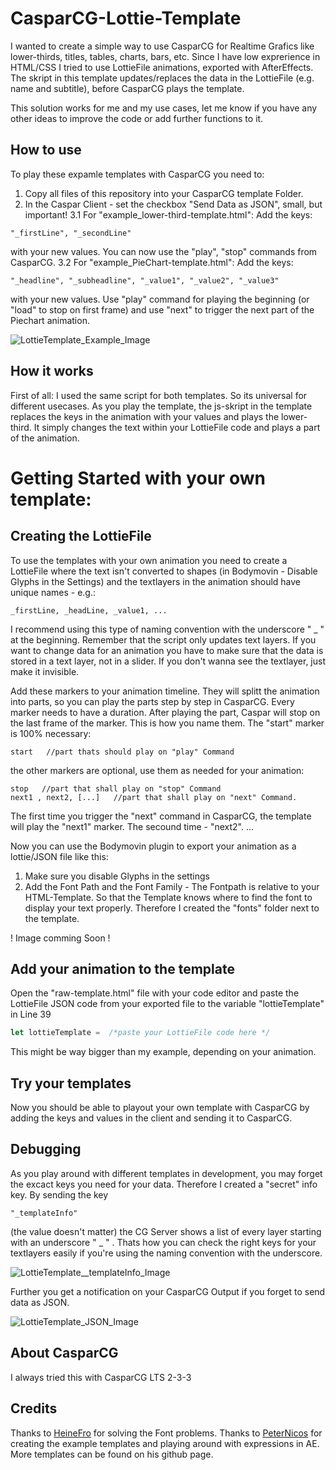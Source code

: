 # CasparCG-Lottie-Template
I wanted to create a simple way to use CasparCG for Realtime Grafics like lower-thirds, titles, tables, charts, bars, etc. Since I have low exprerience in HTML/CSS I tried to use LottieFile animations, exported with AfterEffects. The skript in this template updates/replaces the data in the LottieFile (e.g. name and subtitle), before CasparCG plays the template.

This solution works for me and my use cases, let me know if you have any other ideas to improve the code or add further functions to it.


## How to use
To play these expamle templates with CasparCG you need to:
1. Copy all files of this repository into your CasparCG template Folder. 
2. In the Caspar Client - set the checkbox "Send Data as JSON", small, but important!
3.1 For "example_lower-third-template.html": 
Add the keys: 
```
"_firstLine", "_secondLine"
```
with your new values. You can now use the "play", "stop" commands from CasparCG.
3.2 For "example_PieChart-template.html": 
Add the keys: 
```
"_headline", "_subheadline", "_value1", "_value2", "_value3" 
```
with your new values. Use "play" command for playing the beginning (or "load" to stop on first frame) and use "next" to trigger the next part of the Piechart animation.

![LottieTemplate_Example_Image](https://user-images.githubusercontent.com/87117653/231723213-12637e81-30ae-498e-8298-a8c1994b5034.png)

## How it works
First of all: I used the same script for both templates. So its universal for different usecases. As you play the template, the js-skript in the template replaces the keys in the animation with your values and plays the lower-third. It simply changes the text within your LottieFile code and plays a part of the animation. 

# Getting Started with your own template:

## Creating the LottieFile 
To use the templates with your own animation you need to create a LottieFile where the text isn't converted to shapes (in Bodymovin - Disable Glyphs in the Settings) and the textlayers in the animation should have unique names - e.g.:
```
_firstLine, _headLine, _value1, ...
```

I recommend using this type of naming convention with the underscore " _ " at the beginning.
Remember that the script only updates text layers. If you want to change data for an animation you have to make sure that the data is stored in a text layer, not in a slider. If you don't wanna see the textlayer, just make it invisible.


Add these markers to your animation timeline. They will splitt the animation into parts, so you can play the parts step by step in CasparCG. Every marker needs to have a duration. After playing the part, Caspar will stop on the last frame of the marker.
This is how you name them. The "start" marker is 100% necessary: 
```
start   //part thats should play on "play" Command
```
the other markers are optional, use them as needed for your animation: 

```
stop   //part that shall play on "stop" Command
next1 , next2, [...]   //part that shall play on "next" Command.
```

 The first time you trigger the "next" command in CasparCG, the template will play the "next1" marker. The secound time - "next2". ... 


Now you can use the Bodymovin plugin to export your animation as a lottie/JSON file like this: 
1. Make sure you disable Glyphs in the settings
2. Add the Font Path and the Font Family - The Fontpath is relative to your HTML-Template. So that the Template knows where to find the font to display your text properly. Therefore I created the "fonts" folder next to the template.

! Image comming Soon !




## Add your animation to the template
Open the "raw-template.html" file with your code editor and paste the LottieFile JSON code from your exported file to the variable "lottieTemplate" in Line 39

```javascript
let lottieTemplate =  /*paste your LottieFile code here */
```

This might be way bigger than my example, depending on your animation.



## Try your templates
Now you should be able to playout your own template with CasparCG by adding the keys and values in the client and sending it to CasparCG.

## Debugging
As you play around with different templates in development, you may forget the excact keys you need for your data. Therefore I created a "secret" info key. 
By sending the key 
```
"_templateInfo"
```
(the value doesn't matter) the CG Server shows a list of every layer starting with an underscore " _ " .
Thats how you can check the right keys for your textlayers easily if you're using the naming convention with the underscore. 

![LottieTemplate__templateInfo_Image](https://user-images.githubusercontent.com/87117653/231729716-b7107805-1918-43bd-8059-419c981ad5e8.png)


Further you get a notification on your CasparCG Output if you forget to send data as JSON.

![LottieTemplate_JSON_Image](https://user-images.githubusercontent.com/87117653/231729132-526047f9-7e4c-49dc-bbce-6a8c40a8b6be.png)




## About CasparCG
I always tried this with CasparCG LTS 2-3-3 


## Credits
Thanks to  [HeineFro](https://github.com/HeineFro) for solving the Font problems.
Thanks to [PeterNicos](https://github.com/PeterNicos) for creating the example templates and playing around with expressions in AE. 
More templates can be found on his github page.
